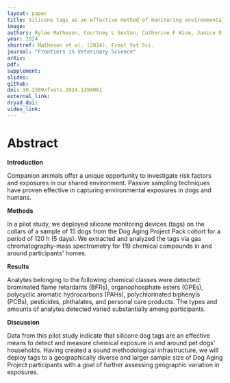 ```yaml
---
layout: paper
title: Silicone tags as an effective method of monitoring environmental contaminant exposures in a geographically diverse sample of dogs from the Dog Aging Project.
image: 
authors: Rylee Matheson, Courtney L Sexton, Catherine F Wise, Janice O'Brien, Amber J Keyser, Mandy Kauffman, Matthew D Dunbar, Dog Aging Project Consortium (..., Jing Ma, ...), Heather M Stapleton, Audrey Ruple
year: 2024
shortref: Matheson et al. (2024). Front Vet Sci.
journal: "Frontiers in Veterinary Science"
arXiv: 
pdf: 
supplement:
slides: 
github: 
doi: 10.3389/fvets.2024.1394061
external_link:
dryad_doi:
video_link:
---
```


# Abstract

**Introduction** 

Companion animals offer a unique opportunity to investigate risk factors and exposures in our shared environment. Passive sampling techniques have proven effective in capturing environmental exposures in dogs and humans.

**Methods** 

In a pilot study, we deployed silicone monitoring devices (tags) on the collars of a sample of 15 dogs from the Dog Aging Project Pack cohort for a period of 120 h (5 days). We extracted and analyzed the tags via gas chromatography-mass spectrometry for 119 chemical compounds in and around participants' homes.

**Results** 

Analytes belonging to the following chemical classes were detected: brominated flame retardants (BFRs), organophosphate esters (OPEs), polycyclic aromatic hydrocarbons (PAHs), polychlorinated biphenyls (PCBs), pesticides, phthalates, and personal care products. The types and amounts of analytes detected varied substantially among participants.

**Discussion** 

Data from this pilot study indicate that silicone dog tags are an effective means to detect and measure chemical exposure in and around pet dogs' households. Having created a sound methodological infrastructure, we will deploy tags to a geographically diverse and larger sample size of Dog Aging Project participants with a goal of further assessing geographic variation in exposures.